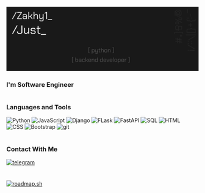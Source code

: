 [![Header](https://github.com/Zakhy1/Zakhy1/blob/main/assets/Group_95.png)](https://vk.com/justhiking)

### I'm Software Engineer
#
### Languages and Tools
![Python](https://img.shields.io/badge/-Python-181818?style=for-the-badge&logo=python&logoColor=blue)
![JavaScript](https://img.shields.io/badge/-JavaScript-181818?style=for-the-badge&logo=javascript)
![Django](https://img.shields.io/badge/-Django-181818?style=for-the-badge&logo=Django)
![FLask](https://img.shields.io/badge/-Flask-181818?style=for-the-badge&logo=Flask)
![FastAPI](https://img.shields.io/badge/-FastAPI-181818?style=for-the-badge&logo=FastAPI)
![SQL](https://img.shields.io/badge/-SQL-181818?style=for-the-badge&logo=postgresql&logoColor=informational)
![HTML](https://img.shields.io/badge/-HTML-181818?style=for-the-badge&logo=html5&)
![CSS](https://img.shields.io/badge/-CSS-181818?style=for-the-badge&logo=css3&logoColor=9cf)
![Bootstrap](https://img.shields.io/badge/-Bootstrap-181818?style=for-the-badge&logo=Bootstrap&)
![git](https://img.shields.io/badge/-git-181818?style=for-the-badge&logo=git&)
#
### Contact With Me
[![telegram](https://img.shields.io/badge/-telegram-181818?style=for-the-badge&logo=telegram)](https://t.me/Zakhy1)
#
[![roadmap.sh](https://api.roadmap.sh/v1-badge/wide/649a67a0d99c9d673199225e?variant=dark&roadmaps=javascript%2Cpython%2Cbackend)](https://roadmap.sh)
